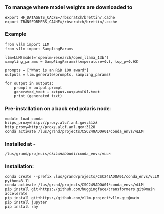 ### To manage where model weights are downloaded to
	export HF_DATASETS_CACHE=/rbscratch/brettin/.cache
	export TRANSFORMERS_CACHE=/rbscratch/brettin/.cache

### Example

	from vllm import LLM
	from vllm import SamplingParams
	
	llm=LLM(model='openlm-research/open_llama_13b')
	sampling_params = SamplingParams(temperature=0.8, top_p=0.95)
	
	prompts = ["What is an R&D 100 award"]
	outputs = llm.generate(prompts, sampling_params)
	
	for output in outputs:
		prompt = output.prompt
		generated_text = output.outputs[0].text
		print (generated_text)



### Pre-installation on a back end polaris node:
	module load conda
	https_proxy=http://proxy.alcf.anl.gov:3128
	http_proxy=http://proxy.alcf.anl.gov:3128
	conda activate /lus/grand/projects/CSC249ADOA01/conda_envs/vLLM




### Installed at -
	/lus/grand/projects/CSC249ADOA01/conda_envs/vLLM


### Installation:

	conda create --prefix /lus/grand/projects/CSC249ADOA01/conda_envs/vLLM python=3.11
	conda activate /lus/grand/projects/CSC249ADOA01/conda_envs/vLLM
	pip install git+https://github.com/huggingface/transformers.git@main accelerate
	pip install git+https://github.com/vllm-project/vllm.git@main
	pip install jupyter
	pip install ray



